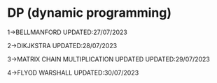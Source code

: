 # DP (dynamic programming)

1->BELLMANFORD UPDATED:27/07/2023

2->DIKJKSTRA UPDATED:28/07/2023

3->MATRIX CHAIN MULTIPLICATION UPDATED UPDATED:29/07/2023

4->FLYOD WARSHALL UPDATED:30/07/2023

